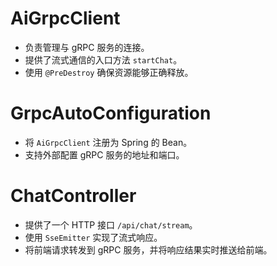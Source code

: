 # AiGrpcClient

- 负责管理与 gRPC 服务的连接。
- 提供了流式通信的入口方法 `startChat`。
- 使用 `@PreDestroy` 确保资源能够正确释放。

# GrpcAutoConfiguration

- 将 `AiGrpcClient` 注册为 Spring 的 Bean。
- 支持外部配置 gRPC 服务的地址和端口。

# ChatController

- 提供了一个 HTTP 接口 `/api/chat/stream`。
- 使用 `SseEmitter` 实现了流式响应。
- 将前端请求转发到 gRPC 服务，并将响应结果实时推送给前端。